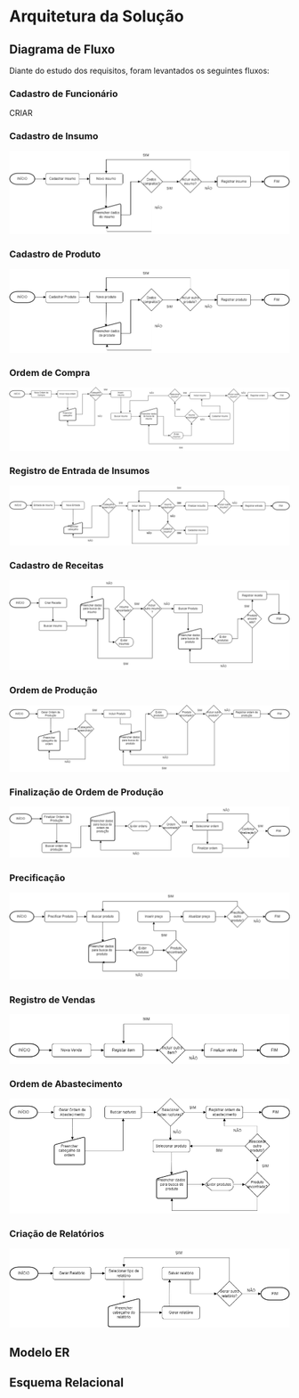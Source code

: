 # Arquitetura da Solução
## Diagrama de Fluxo
Diante do estudo dos requisitos, foram levantados os seguintes fluxos:

### Cadastro de Funcionário
CRIAR

### Cadastro de Insumo
![flow: cadastro de insumo](https://github.com/CarlosCamuzzi/abap-top-bakery/blob/main/docs/img/flow_top_bakery_cadastro_insumo.png)

### Cadastro de Produto
![flow: cadastro de produto](https://github.com/CarlosCamuzzi/abap-top-bakery/blob/main/docs/img/flow_top_bakery_cadastro_produto.png)

### Ordem de Compra
![flow: ordem de compra](https://github.com/CarlosCamuzzi/abap-top-bakery/blob/main/docs/img/flow_top_bakery_ordem_de_compra.png)

### Registro de Entrada de Insumos
![flow: entrada de insumos](https://github.com/CarlosCamuzzi/abap-top-bakery/blob/main/docs/img/flow_top_bakery_entrada_insumos.png)

### Cadastro de Receitas
![flow: cadastro de receitas](https://github.com/CarlosCamuzzi/abap-top-bakery/blob/main/docs/img/flow_top_bakery_cadastro_receita.png)

### Ordem de Produção
![flow: ordem de producao](https://github.com/CarlosCamuzzi/abap-top-bakery/blob/main/docs/img/flow_top_bakery_ordem_producao.png)

### Finalização de Ordem de Produção
![flow: finalizacao ordem producao](https://github.com/CarlosCamuzzi/abap-top-bakery/blob/main/docs/img/flow_top_bakery_finalizar_ordem_producao.png)

### Precificação
![flow: precificacao](https://github.com/CarlosCamuzzi/abap-top-bakery/blob/main/docs/img/flow_top_bakery_precificacao.png)

### Registro de Vendas
![flow: registro de vendas](https://github.com/CarlosCamuzzi/abap-top-bakery/blob/main/docs/img/flow_top_bakery_venda.png)

### Ordem de Abastecimento
![flow: ordem de abastecimento](https://github.com/CarlosCamuzzi/abap-top-bakery/blob/main/docs/img/flow_top_bakery_ordem_abastecimento.png)

### Criação de Relatórios
![flow: criacao de relatorios](https://github.com/CarlosCamuzzi/abap-top-bakery/blob/main/docs/img/flow_top_bakery_relatorios.png)


## Modelo ER

## Esquema Relacional

